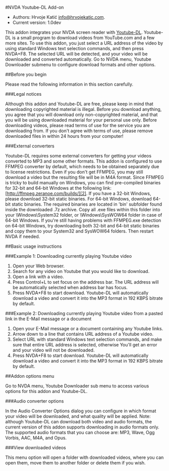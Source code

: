 #NVDA Youtube-DL Add-on

* Authors: Hrvoje Katić <info@hrvojekatic.com>.
* Current version: 1.0dev

This addon integrates your NVDA screen reader with [Youtube-DL][1]. Youtube-DL is a small program to download videos from YouTube.com and a few more sites. To use this addon, you just select a URL address of the video by using standard Windows text selection commands, and then press NVDA+F8. The selected URL will be detected, and your video will be downloaded and converted automatically.
Go to NVDA menu, Youtube Downloader submenu to configure download formats and other options.

##Before you begin

Please read the following information in this section carefully.

###Legal notices

Although this addon and Youtube-DL are free, please keep in mind that downloading copyrighted material is illegal. Before you download anything, you agree that you will download only non-copyrighted material, and that you will be using downloaded material for your personal use only. Before downloading videos, please read terms of use for the service you are downloading from. If you don't agree with terms of use, please remove downloaded files in within 24 hours from your computer!

###External converters

Youtube-DL requires some external converters for getting your videos converted to MP3 and some other formats. This addon is configured to use FFMPEG converter by default, which needs to be obtained separately due to license restrictions. Even if you don't get FFMPEG, you may still download a video but the resulting file will be in M4A format.
Since FFMPEG is tricky to build manually on Windows, you can find pre-compiled binaries for 32-bit and 64-bit Windows at the following link: [http://ffmpeg.zeranoe.com/builds/][2]. If you have a 32-bit Windows, please download 32-bit static binaries. For 64-bit Windows, download 64-bit static binaries. The required binaries are located in 'bin' subfolder found inside the downloaded .7z archive. Copy all .exe files within this folder into your \Windows\System32 folder, or \Windows\SysWOW64 folder in case of 64-bit Windows. If you're still having problems with FFMPEG.exe detection on 64-bit Windows, try downloading both 32-bit and 64-bit static binaries and copy them to your System32 and SysWOW64 folders. Then restart NVDA if needed.

##Basic usage instructions

###Example 1: Downloading currently playing Youtube video

1. Open your Web browser.
2. Search for any video on Youtube that you would like to download.
3. Open a link with a video.
4. Press Control+L to set focus on the address bar. The URL address will be automatically selected when address bar has focus.
5. Press NVDA+F8 to start download. Youtube-DL will automatically download a video and convert it into the MP3 format in 192 KBPS bitrate by default.

###Example 2: Downloading currently playing Youtube video from a pasted link in the E-Mail message or a document

1. Open your E-Mail message or a document containing any Youtube links.
2. Arrow down to a line that contains URL address of a Youtube video.
3. Select URL with standard Windows text selection commands, and make sure that entire URL address is selected, otherwise You'll get an error and your video will not be downloaded.
4. Press NVDA+F8 to start download. Youtube-DL will automatically download a video and convert it into the MP3 format in 192 KBPS bitrate by default.

##Addon options menu

Go to NVDA menu, Youtube Downloader sub menu to access various options for this addon and Youtube-DL.

###Audio converter options

In the Audio Converter Options dialog you can configure in which format your video will be downloaded, and what quality will be applied.
Note: although Youtube-DL can download both video and audio formats, the current version of this addon supports downloading in audio formats only. The supported audio formats that you can choose are: MP3, Wave, Ogg Vorbis, AAC, M4A, and Opus.

###View downloaded videos

This menu option will open a folder with downloaded videos, where you can open them, move them to another folder or delete them if you wish.

[1]: https://rg3.github.io/youtube-dl/
[2]: http://ffmpeg.zeranoe.com/builds/
